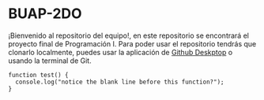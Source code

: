 # BUAP-2DO
¡Bienvenido al repositorio del equipo!, en este repositorio se encontrará el proyecto final de Programación I.
Para poder usar el repositorio tendrás que clonarlo localmente, puedes usar la aplicación de [Github Deskptop](https://desktop.github.com/) o usando la terminal de Git.

```
function test() {
  console.log("notice the blank line before this function?");
}
```
